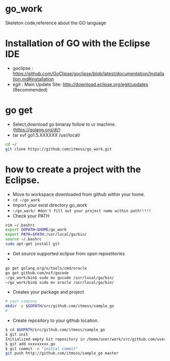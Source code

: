 # go_work
Skeleton code,reference about the GO language

# Installation of GO with the Eclipse IDE 
- goclipse : https://github.com/GoClipse/goclipse/blob/latest/documentation/Installation.md#installation
- egit : Main Update Site: http://download.eclipse.org/egit/updates (Recommended)


# go get 
- Select,download go binaray follow to ur machine. (https://golang.org/dl/)
- tar xvf go1.5.XXXXXX /usr/local/

```sh 
cd ~/
git clone https://github.com/itmoss/go_work.git

```
# how to create a project with the Eclipse. 
- Move to workspace downloaded from github within your home. 
- `cd ~/go_work` 
- Import your exist directory go_work 
- `~/go_work/ #don't fill out your project name within path!!!!!` 
- Check your PATH 
```sh
vim ~/.bashrc
export GOPATH=$HOME/go_work
export PATH=$PATH:/usr/local/go/bin/
source ~/.bashrc
sudo apt-get install git
```
- Get source supported eclipse from open repostitories 
- 
```sh 
go get golang.org/x/tools/cmd/oracle
go get github.com/nsf/gocode
~/go_work/bin$ sudo mv gocode /usr/local/go/bin/
~/go_work/bin$ sudo mv oracle /usr/local/go/bin/

```


- Creates your package and project 
```sh 
# your company
mkdir -p $GOPATH/src/github.com/itmoss/sample_go
#
```


- Create repository to your github location. 
```sh 
$ cd $GOPATH/src/github.com/itmoss/sample_go
$ git init
Initialized empty Git repository in /home/user/work/src/github.com/user/hello/.git/
$ git add xxxxxxxxx.go
$ git commit -m "initial commit"
git push http://github.com/itmoss/sample_go master
```







